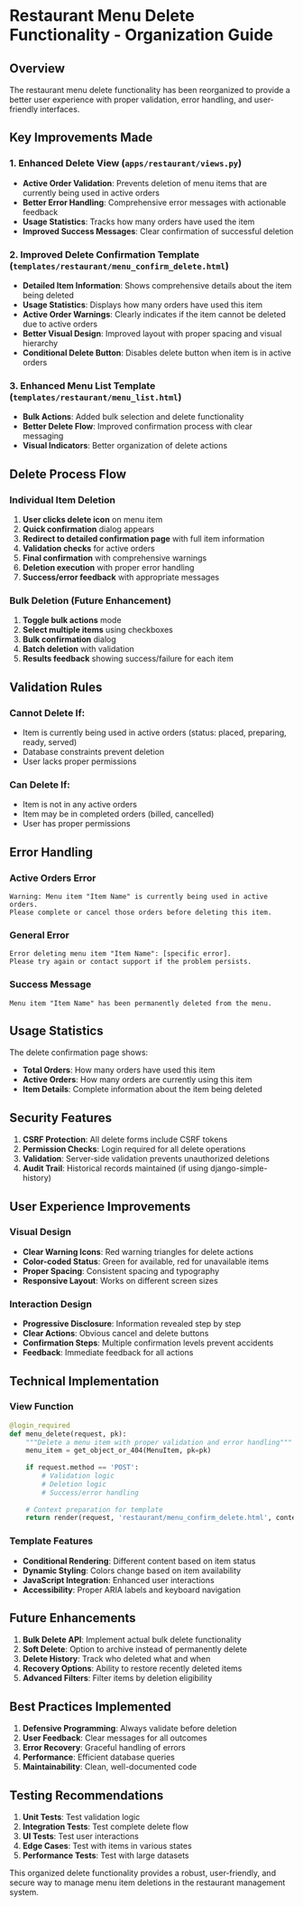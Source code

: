 # Restaurant Menu Delete Functionality - Organization Guide

## Overview
The restaurant menu delete functionality has been reorganized to provide a better user experience with proper validation, error handling, and user-friendly interfaces.

## Key Improvements Made

### 1. Enhanced Delete View (`apps/restaurant/views.py`)
- **Active Order Validation**: Prevents deletion of menu items that are currently being used in active orders
- **Better Error Handling**: Comprehensive error messages with actionable feedback
- **Usage Statistics**: Tracks how many orders have used the item
- **Improved Success Messages**: Clear confirmation of successful deletion

### 2. Improved Delete Confirmation Template (`templates/restaurant/menu_confirm_delete.html`)
- **Detailed Item Information**: Shows comprehensive details about the item being deleted
- **Usage Statistics**: Displays how many orders have used this item
- **Active Order Warnings**: Clearly indicates if the item cannot be deleted due to active orders
- **Better Visual Design**: Improved layout with proper spacing and visual hierarchy
- **Conditional Delete Button**: Disables delete button when item is in active orders

### 3. Enhanced Menu List Template (`templates/restaurant/menu_list.html`)
- **Bulk Actions**: Added bulk selection and delete functionality
- **Better Delete Flow**: Improved confirmation process with clear messaging
- **Visual Indicators**: Better organization of delete actions

## Delete Process Flow

### Individual Item Deletion
1. **User clicks delete icon** on menu item
2. **Quick confirmation** dialog appears
3. **Redirect to detailed confirmation page** with full item information
4. **Validation checks** for active orders
5. **Final confirmation** with comprehensive warnings
6. **Deletion execution** with proper error handling
7. **Success/error feedback** with appropriate messages

### Bulk Deletion (Future Enhancement)
1. **Toggle bulk actions** mode
2. **Select multiple items** using checkboxes
3. **Bulk confirmation** dialog
4. **Batch deletion** with validation
5. **Results feedback** showing success/failure for each item

## Validation Rules

### Cannot Delete If:
- Item is currently being used in active orders (status: placed, preparing, ready, served)
- Database constraints prevent deletion
- User lacks proper permissions

### Can Delete If:
- Item is not in any active orders
- Item may be in completed orders (billed, cancelled)
- User has proper permissions

## Error Handling

### Active Orders Error
```
Warning: Menu item "Item Name" is currently being used in active orders. 
Please complete or cancel those orders before deleting this item.
```

### General Error
```
Error deleting menu item "Item Name": [specific error]. 
Please try again or contact support if the problem persists.
```

### Success Message
```
Menu item "Item Name" has been permanently deleted from the menu.
```

## Usage Statistics

The delete confirmation page shows:
- **Total Orders**: How many orders have used this item
- **Active Orders**: How many orders are currently using this item
- **Item Details**: Complete information about the item being deleted

## Security Features

1. **CSRF Protection**: All delete forms include CSRF tokens
2. **Permission Checks**: Login required for all delete operations
3. **Validation**: Server-side validation prevents unauthorized deletions
4. **Audit Trail**: Historical records maintained (if using django-simple-history)

## User Experience Improvements

### Visual Design
- **Clear Warning Icons**: Red warning triangles for delete actions
- **Color-coded Status**: Green for available, red for unavailable items
- **Proper Spacing**: Consistent spacing and typography
- **Responsive Layout**: Works on different screen sizes

### Interaction Design
- **Progressive Disclosure**: Information revealed step by step
- **Clear Actions**: Obvious cancel and delete buttons
- **Confirmation Steps**: Multiple confirmation levels prevent accidents
- **Feedback**: Immediate feedback for all actions

## Technical Implementation

### View Function
```python
@login_required
def menu_delete(request, pk):
    """Delete a menu item with proper validation and error handling"""
    menu_item = get_object_or_404(MenuItem, pk=pk)
    
    if request.method == 'POST':
        # Validation logic
        # Deletion logic
        # Success/error handling
    
    # Context preparation for template
    return render(request, 'restaurant/menu_confirm_delete.html', context)
```

### Template Features
- **Conditional Rendering**: Different content based on item status
- **Dynamic Styling**: Colors change based on item availability
- **JavaScript Integration**: Enhanced user interactions
- **Accessibility**: Proper ARIA labels and keyboard navigation

## Future Enhancements

1. **Bulk Delete API**: Implement actual bulk delete functionality
2. **Soft Delete**: Option to archive instead of permanently delete
3. **Delete History**: Track who deleted what and when
4. **Recovery Options**: Ability to restore recently deleted items
5. **Advanced Filters**: Filter items by deletion eligibility

## Best Practices Implemented

1. **Defensive Programming**: Always validate before deletion
2. **User Feedback**: Clear messages for all outcomes
3. **Error Recovery**: Graceful handling of errors
4. **Performance**: Efficient database queries
5. **Maintainability**: Clean, well-documented code

## Testing Recommendations

1. **Unit Tests**: Test validation logic
2. **Integration Tests**: Test complete delete flow
3. **UI Tests**: Test user interactions
4. **Edge Cases**: Test with items in various states
5. **Performance Tests**: Test with large datasets

This organized delete functionality provides a robust, user-friendly, and secure way to manage menu item deletions in the restaurant management system. 